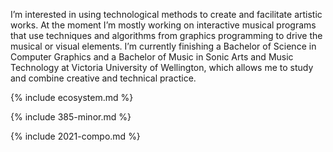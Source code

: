 I’m interested in using technological methods to create and facilitate artistic works. At the moment I’m mostly working on interactive musical programs that use techniques and algorithms from graphics programming to drive the musical or visual elements. I’m currently finishing a Bachelor of Science in Computer Graphics and a Bachelor of Music in Sonic Arts and Music Technology at Victoria University of Wellington, which allows me to study and combine creative and technical practice.

{% include ecosystem.md %}

{% include 385-minor.md %}

{% include 2021-compo.md %}
